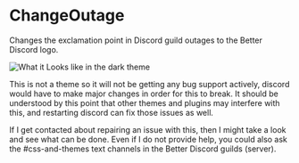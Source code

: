 # ChangeOutage
Changes the exclamation point in Discord guild outages to the Better Discord logo.

![What it Looks like in the dark theme](https://raw.githubusercontent.com/CompletelyUnbelievable/ThemeResource/master/ChangeOutage/Images/image.png)

This is not a theme so it will not be getting any bug support actively, discord would have to make major changes in order for this to break. It should be understood by this point that other themes and plugins may interfere with this, and restarting discord can fix those issues as well.

If I get contacted about repairing an issue with this, then I might take a look and see what can be done. Even if I do not provide help, you could also ask the #css-and-themes text channels in the Better Discord guilds (server).
